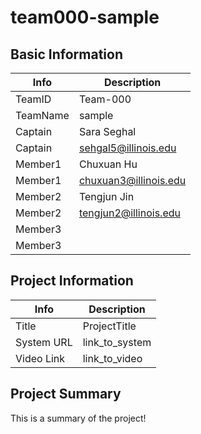 # team000-sample

## Basic Information

|   Info      |        Description     |
| ----------- | ---------------------- |
| TeamID      |        Team-000        |
| TeamName    |         sample         |
| Captain     |       Sara Seghal      |
| Captain     |  sehgal5@illinois.edu  |
| Member1     |  Chuxuan Hu            |
| Member1     |  chuxuan3@illinois.edu |
| Member2     |     Tengjun Jin        |
| Member2     |  tengjun2@illinois.edu |
| Member3     |                        |
| Member3     |                        |

## Project Information

|   Info      |        Description     |
| ----------- | ---------------------- |
|  Title      |       ProjectTitle     |
| System URL  |      link_to_system    |
| Video Link  |      link_to_video     |

## Project Summary

This is a summary of the project!
